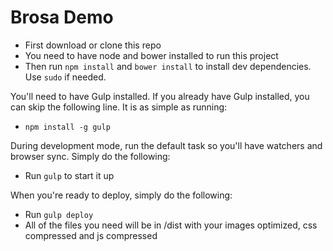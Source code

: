 Brosa Demo
==========================

* First download or clone this repo
* You need to have node and bower installed to run this project
* Then run `npm install` and `bower install` to install dev dependencies. Use `sudo` if needed.

You'll need to have Gulp installed. If you already have Gulp installed, you can skip the following line. It is as simple as running:
* `npm install -g gulp`

During development mode, run the default task so you'll have watchers and browser sync. Simply do the following:
* Run `gulp` to start it up

When you're ready to deploy, simply do the following:
* Run `gulp deploy`
* All of the files you need will be in /dist with your images optimized, css compressed and js compressed

